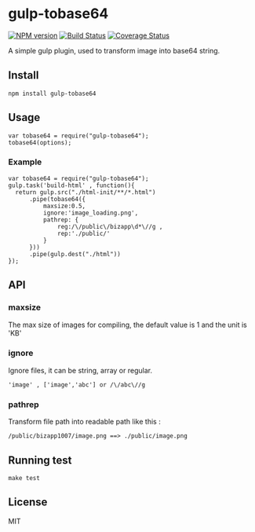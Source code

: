 # gulp-tobase64

[![NPM version][npm-image]][npm-url] [![Build Status][travis-image]][travis-url] [![Coverage Status][coveralls-image]][coveralls-url]

A simple gulp plugin, used to transform image into base64 string.

## Install

    npm install gulp-tobase64

## Usage

    var tobase64 = require("gulp-tobase64");
    tobase64(options);

### Example

    var tobase64 = require("gulp-tobase64");
    gulp.task('build-html' , function(){
      return gulp.src("./html-init/**/*.html")
          .pipe(tobase64({
              maxsize:0.5,        
              ignore:'image_loading.png',
              pathrep: {
                  reg:/\/public\/bizapp\d*\//g ,
                  rep:'./public/'
              }
          }))
          .pipe(gulp.dest("./html"))
    });

## API

### maxsize
The max size of images for compiling, the default value is 1 and the unit is 'KB'

### ignore
Ignore files, it can be string, array or regular. <br>
```
'image' , ['image','abc'] or /\/abc\//g
```

### pathrep
Transform file path into readable path like this :
```
/public/bizapp1007/image.png ==> ./public/image.png
```

## Running test
```
make test
```

## License
MIT

[npm-url]: https://npmjs.org/package/gulp-tobase64
[npm-image]: http://img.shields.io/npm/v/gulp-tobase64.svg
[travis-url]: https://travis-ci.org/whxaxes/gulp-tobase64
[travis-image]: http://img.shields.io/travis/whxaxes/gulp-tobase64.svg
[coveralls-url]: https://coveralls.io/r/whxaxes/gulp-tobase64
[coveralls-image]: https://coveralls.io/repos/github/whxaxes/gulp-tobase64/badge.svg